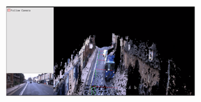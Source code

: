[![IMAGE ALT TEXT](https://github.com/Shepherddot/large_scale_monocular_dense_mapping/blob/master/monocular_dense_mapping.png)](https://youtu.be/vjYXzsz54C0 "Monocular dense mapping")
